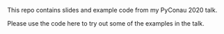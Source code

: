 This repo contains slides and example code from my PyConau 2020 talk.

Please use the code here to try out some of the examples in the talk.
